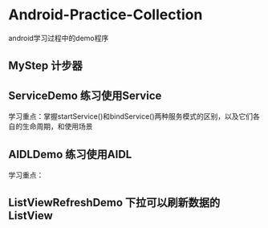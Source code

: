 # Android-Practice-Collection
android学习过程中的demo程序

## MyStep 计步器

## ServiceDemo 练习使用Service
学习重点：掌握startService()和bindService()两种服务模式的区别，以及它们各自的生命周期，和使用场景

## AIDLDemo 练习使用AIDL
学习重点： 

## ListViewRefreshDemo 下拉可以刷新数据的ListView


